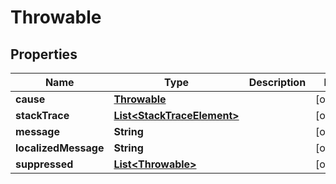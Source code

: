 
# Throwable

## Properties
Name | Type | Description | Notes
------------ | ------------- | ------------- | -------------
**cause** | [**Throwable**](Throwable.md) |  |  [optional]
**stackTrace** | [**List&lt;StackTraceElement&gt;**](StackTraceElement.md) |  |  [optional]
**message** | **String** |  |  [optional]
**localizedMessage** | **String** |  |  [optional]
**suppressed** | [**List&lt;Throwable&gt;**](Throwable.md) |  |  [optional]




